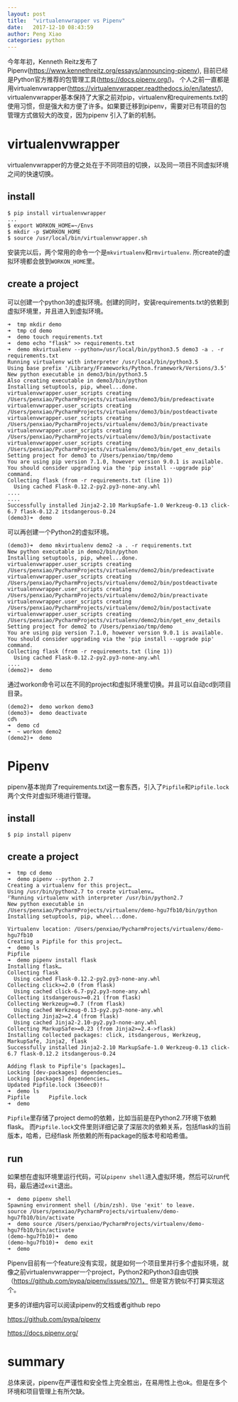 ```yaml
---
layout: post
title:  "virtualenvwrapper vs Pipenv"
date:   2017-12-10 08:43:59
author: Peng Xiao
categories: python
---
```


今年年初，Kenneth Reitz发布了Pipenv(https://www.kennethreitz.org/essays/announcing-pipenv), 目前已经是Python官方推荐的包管理工具(https://docs.pipenv.org/)。
个人之前一直都是用virtualenvwrapper(https://virtualenvwrapper.readthedocs.io/en/latest/),
virtualenvwrapper基本保持了大家之前对pip，virtualenv和requirements.txt的使用习惯，但是强大和方便了许多。如果要迁移到pipenv，需要对已有项目的包管理方式做较大的改变，因为pipenv
引入了新的机制。

# virtualenvwrapper

virtualenvwrapper的方便之处在于不同项目的切换，以及同一项目不同虚拟环境之间的快速切换。

## install

```
$ pip install virtualenvwrapper
...
$ export WORKON_HOME=~/Envs
$ mkdir -p $WORKON_HOME
$ source /usr/local/bin/virtualenvwrapper.sh
```

安装完以后，两个常用的命令一个是`mkvirtualenv`和`rmvirtualenv`. 所create的虚拟环境都会放到`WORKON_HOME`里。


## create a project

可以创建一个python3的虚拟环境。创建的同时，安装requirements.txt的依赖到虚拟环境里，并且进入到虚拟环境。

```
➜  tmp mkdir demo
➜  tmp cd demo
➜  demo touch requirements.txt
➜  demo echo "flask" >> requirements.txt
➜  demo mkvirtualenv --python=/usr/local/bin/python3.5 demo3 -a . -r requirements.txt
Running virtualenv with interpreter /usr/local/bin/python3.5
Using base prefix '/Library/Frameworks/Python.framework/Versions/3.5'
New python executable in demo3/bin/python3.5
Also creating executable in demo3/bin/python
Installing setuptools, pip, wheel...done.
virtualenvwrapper.user_scripts creating /Users/penxiao/PycharmProjects/virtualenv/demo3/bin/predeactivate
virtualenvwrapper.user_scripts creating /Users/penxiao/PycharmProjects/virtualenv/demo3/bin/postdeactivate
virtualenvwrapper.user_scripts creating /Users/penxiao/PycharmProjects/virtualenv/demo3/bin/preactivate
virtualenvwrapper.user_scripts creating /Users/penxiao/PycharmProjects/virtualenv/demo3/bin/postactivate
virtualenvwrapper.user_scripts creating /Users/penxiao/PycharmProjects/virtualenv/demo3/bin/get_env_details
Setting project for demo3 to /Users/penxiao/tmp/demo
You are using pip version 7.1.0, however version 9.0.1 is available.
You should consider upgrading via the 'pip install --upgrade pip' command.
Collecting flask (from -r requirements.txt (line 1))
  Using cached Flask-0.12.2-py2.py3-none-any.whl
....
....
Successfully installed Jinja2-2.10 MarkupSafe-1.0 Werkzeug-0.13 click-6.7 flask-0.12.2 itsdangerous-0.24
(demo3)➜  demo
```

可以再创建一个Python2的虚拟环境。

```
(demo3)➜  demo mkvirtualenv demo2 -a . -r requirements.txt
New python executable in demo2/bin/python
Installing setuptools, pip, wheel...done.
virtualenvwrapper.user_scripts creating /Users/penxiao/PycharmProjects/virtualenv/demo2/bin/predeactivate
virtualenvwrapper.user_scripts creating /Users/penxiao/PycharmProjects/virtualenv/demo2/bin/postdeactivate
virtualenvwrapper.user_scripts creating /Users/penxiao/PycharmProjects/virtualenv/demo2/bin/preactivate
virtualenvwrapper.user_scripts creating /Users/penxiao/PycharmProjects/virtualenv/demo2/bin/postactivate
virtualenvwrapper.user_scripts creating /Users/penxiao/PycharmProjects/virtualenv/demo2/bin/get_env_details
Setting project for demo2 to /Users/penxiao/tmp/demo
You are using pip version 7.1.0, however version 9.0.1 is available.
You should consider upgrading via the 'pip install --upgrade pip' command.
Collecting flask (from -r requirements.txt (line 1))
  Using cached Flask-0.12.2-py2.py3-none-any.whl
....
(demo2)➜  demo
```

通过workon命令可以在不同的project和虚拟环境里切换。并且可以自动cd到项目目录。

```
(demo2)➜  demo workon demo3
(demo3)➜  demo deactivate
cd%                                                                                                                                                                         ➜  demo cd
➜  ~ workon demo2
(demo2)➜  demo
```

# Pipenv

pipenv基本抛弃了requirements.txt这一套东西，引入了`Pipfile`和`Pipfile.lock`两个文件对虚拟环境进行管理。


## install

```
$ pip install pipenv
```

## create a project

```
➜  tmp cd demo
➜  demo pipenv --python 2.7
Creating a virtualenv for this project…
Using /usr/bin/python2.7 to create virtualenv…
⠋Running virtualenv with interpreter /usr/bin/python2.7
New python executable in /Users/penxiao/PycharmProjects/virtualenv/demo-hgu7fb10/bin/python
Installing setuptools, pip, wheel...done.

Virtualenv location: /Users/penxiao/PycharmProjects/virtualenv/demo-hgu7fb10
Creating a Pipfile for this project…
➜  demo ls
Pipfile
➜  demo pipenv install flask
Installing flask…
Collecting flask
  Using cached Flask-0.12.2-py2.py3-none-any.whl
Collecting click>=2.0 (from flask)
  Using cached click-6.7-py2.py3-none-any.whl
Collecting itsdangerous>=0.21 (from flask)
Collecting Werkzeug>=0.7 (from flask)
  Using cached Werkzeug-0.13-py2.py3-none-any.whl
Collecting Jinja2>=2.4 (from flask)
  Using cached Jinja2-2.10-py2.py3-none-any.whl
Collecting MarkupSafe>=0.23 (from Jinja2>=2.4->flask)
Installing collected packages: click, itsdangerous, Werkzeug, MarkupSafe, Jinja2, flask
Successfully installed Jinja2-2.10 MarkupSafe-1.0 Werkzeug-0.13 click-6.7 flask-0.12.2 itsdangerous-0.24

Adding flask to Pipfile's [packages]…
Locking [dev-packages] dependencies…
Locking [packages] dependencies…
Updated Pipfile.lock (36eec0)!
➜  demo ls
Pipfile      Pipfile.lock
➜  demo
```

`Pipfile`里存储了project demo的依赖，比如当前是在Python2.7环境下依赖flask。 而`Pipfile.lock`文件里则详细记录了深层次的依赖关系，包括flask的当前版本，哈希，已经flask
所依赖的所有package的版本号和哈希值。

## run 

如果想在虚拟环境里运行代码，可以`pipenv shell`进入虚拟环境，然后可以run代码，最后通过`exit`退出。

```
➜  demo pipenv shell
Spawning environment shell (/bin/zsh). Use 'exit' to leave.
source /Users/penxiao/PycharmProjects/virtualenv/demo-hgu7fb10/bin/activate
➜  demo source /Users/penxiao/PycharmProjects/virtualenv/demo-hgu7fb10/bin/activate
(demo-hgu7fb10)➜  demo
(demo-hgu7fb10)➜  demo exit
➜  demo
```


Pipenv目前有一个feature没有实现，就是如何一个项目里并行多个虚拟环境，就像之前virtualenvwrapper一个project，Python2和Python3自由切换（https://github.com/pypa/pipenv/issues/1071，
但是官方貌似不打算实现这个。

更多的详细内容可以阅读pipenv的文档或者github repo

https://github.com/pypa/pipenv

https://docs.pipenv.org/


# summary

总体来说，pipenv在严谨性和安全性上完全胜出，在易用性上也ok。但是在多个环境和项目管理上有所欠缺。